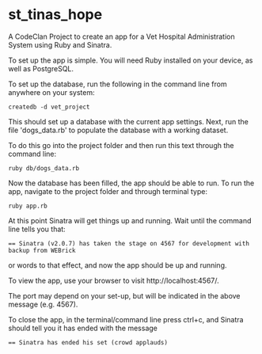 # st_tinas_hope
A CodeClan Project to create an app for a Vet Hospital Administration System using Ruby and Sinatra.

To set up the app is simple. You will need Ruby installed on your device, as well as PostgreSQL.

To set up the database, run the following in the command line from anywhere on your system: 

```
createdb -d vet_project
```

This should set up a database with the current app settings. Next, run the file 'dogs_data.rb' to populate the database with a working dataset.

To do this go into the project folder and then run this text through the command line:

```
ruby db/dogs_data.rb
```

Now the database has been filled, the app should be able to run. To run the app, navigate to the project folder and through terminal type: 

```
ruby app.rb
```
At this point Sinatra will get things up and running. Wait until the command line tells you that:

``` == Sinatra (v2.0.7) has taken the stage on 4567 for development with backup from WEBrick ```

or words to that effect, and now the app should be up and running.

To view the app, use your browser to visit http://localhost:4567/.

The port may depend on your set-up, but will be indicated in the above message (e.g. 4567).

To close the app, in the terminal/command line press ctrl+c, and Sinatra should tell you it has ended with the message 

```
== Sinatra has ended his set (crowd applauds)
```
